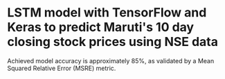 # LSTM model with TensorFlow and Keras to predict Maruti's 10 day closing stock prices using NSE data
Achieved model accuracy is approximately 85%, as validated by a Mean Squared Relative Error (MSRE) metric.
